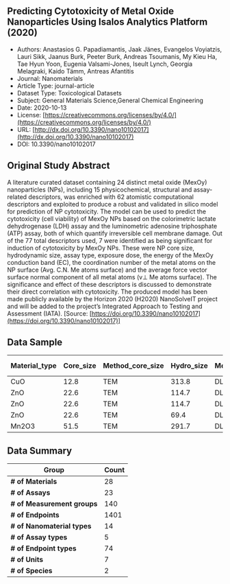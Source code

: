 <script type='text/javascript' src='https://d1bxh8uas1mnw7.cloudfront.net/assets/embed.js'></script>

<div style="float: right; width: 200px" class='altmetric-embed' data-badge-type='donut' data-condensed='true' data-badge-details='right' data-doi="10.3390/nano10102017"></div>

## Predicting Cytotoxicity of Metal Oxide Nanoparticles Using Isalos Analytics Platform (2020)
<script type="application/ld+json">
	{	
		"@context": {
			"bs": "https://bioschemas.org/",
			"schema": "https://schema.org/",
			"citation": "schema:citation",
			"name": "schema:name",
			"url": "schema:url",
			"variableMeasured": "schema:variableMeasured"
		},
		"@type": "schema:Dataset",
		"variableMeasured": [
			{
				"@type": "schema:PropertyValue",
				"name": "MI-R1.3-ABSTRACT-BASIC-CHEMICAL_COMPOSITION"
			},
			{
				"@type": "schema:PropertyValue",
				"name": "MI-R1.3-ABSTRACT-PHYSCHEM-SIZE"
			},
			{
				"@type": "schema:PropertyValue",
				"name": "MI-R1.3-ABSTRACT-PHYSCHEM-SURFACE_CHARGE"
			},
			{
				"@type": "schema:PropertyValue",
				"name": "MI-R1.3-ABSTRACT-PHYSCHEM-SURFACE_AREA"
			},
			{
				"@type": "schema:PropertyValue",
				"name": "MI-R1.3-ABSTRACT-TOX-ORGANISM_OR_SPECIES"
			},
			{
				"@type": "schema:PropertyValue",
				"name": "MI-R1.3-ABSTRACT-TOX-EXPOSURE_TIME"
			},
			{
				"@type": "schema:PropertyValue",
				"name": "MI-R1.3-ABSTRACT-TOX-CONCENTRATION"
			}
		],
		"name": "Predicting Cytotoxicity of Metal Oxide Nanoparticles Using Isalos Analytics Platform",
		"url": "http://dx.doi.org/10.3390/nano10102017",
		"citation": "https://doi.org/10.3390/nano10102017",
		"@id": "10.3390/nano10102017",
		"http://purl.org/dc/terms/conformsTo": { "@type": "schema:CreativeWork", "@id": "https://bioschemas.org/profiles/Dataset/1.0-RELEASE" },
		"schema:license": "https://creativecommons.org/licenses/by/4.0/",
		"schema:creator": [
		  {
			"@type": "schema:Organization",
			"name": "RiskGONE"
		  }
		],
		"schema:datePublished": "2020-10-13"
	}
</script>

* Authors: Anastasios G. Papadiamantis, Jaak Jänes, Evangelos Voyiatzis, Lauri Sikk, Jaanus Burk, Peeter Burk, Andreas Tsoumanis, My Kieu Ha, Tae Hyun Yoon, Eugenia Valsami-Jones, Iseult Lynch, Georgia Melagraki, Kaido Tämm, Antreas Afantitis
* Journal: Nanomaterials
* Article Type: journal-article
* Dataset Type: Toxicological Datasets
* Subject: General Materials Science,General Chemical Engineering
* Date: 2020-10-13
* License: [https://creativecommons.org/licenses/by/4.0/](https://creativecommons.org/licenses/by/4.0/)
* URL: [http://dx.doi.org/10.3390/nano10102017](http://dx.doi.org/10.3390/nano10102017)
* DOI: 10.3390/nano10102017



## Original Study Abstract

A literature curated dataset containing 24 distinct metal oxide (MexOy) nanoparticles (NPs), including 15 physicochemical, structural and assay-related descriptors, was enriched with 62 atomistic computational descriptors and exploited to produce a robust and validated in silico model for prediction of NP cytotoxicity. The model can be used to predict the cytotoxicity (cell viability) of MexOy NPs based on the colorimetric lactate dehydrogenase (LDH) assay and the luminometric adenosine triphosphate (ATP) assay, both of which quantify irreversible cell membrane damage. Out of the 77 total descriptors used, 7 were identified as being significant for induction of cytotoxicity by MexOy NPs. These were NP core size, hydrodynamic size, assay type, exposure dose, the energy of the MexOy conduction band (EC), the coordination number of the metal atoms on the NP surface (Avg. C.N. Me atoms surface) and the average force vector surface normal component of all metal atoms (v⊥ Me atoms surface). The significance and effect of these descriptors is discussed to demonstrate their direct correlation with cytotoxicity. The produced model has been made publicly available by the Horizon 2020 (H2020) NanoSolveIT project and will be added to the project’s Integrated Approach to Testing and Assessment (IATA). [Source: [https://doi.org/10.3390/nano10102017](https://doi.org/10.3390/nano10102017)]


## Data Sample

|Material_type|Core_size|Method_core_size|Hydro_size|Method_hydro_size|Surface_charge|Method_surface_charge|Surface_area|Method_surface_area|Hsf   |Ec   |Ev   |MeO |Assay|Cell_name|Cell_species|Cell_origin|Cell_type|Exposure_time|Exposure_dose|log_n_atoms_all|log_n_atoms_core|log_n_atoms_shell|log_n_Al _atoms_all|log_n_Al _atoms_core|log_n_Al _atoms_shell|log_n_O_atoms_all|log_n_O_atoms_core|log_n_O_atoms_shell|peng_avg_all|peng_avg_core|peng_avg_shell|Al _peng_avg_all|Al _peng_avg_core|Al _peng_avg_shell|O_peng_avg_all|O_peng_avg_core|O_peng_avg_shell|coordN_avg_all|coordN_avg_core|coordN_avg_shell|Al _coordN_avg_all|Al _coordN_avg_core|Al _coordN_avg_shell|O_coordN_avg_all|O_coordN_avg_core|O_coordN_avg_shell|NP_diameter|NP_surface_area|NP_volume  |Lattice_energy_of_NP|E_L_bulk-E_L_NP|Lattice_energy_of_NP_d_NP|Lattice_energy_of_NP_S_NP|Lattice_energy_of_NP_V_NP|force_vector_length_avg_all|force_vector_length_avg_core|force_vector_length_avg_shell|Al _force_vector_length_coordN_avg_all|Al _force_vector_length_coordN_avg_core|Al _force_vector_length_coordN_avg_shell|O_force_vector_length_avg_all|O_force_vector_length_avg_core|O_force_vector_length_avg_shell|force_vector_surface_normal_component_avg_all|force_vector_surface_normal_component_avg_core|force_vector_surface_normal_component_avg_shell|Al _force_vector_surface_normal_component_coordN_avg_all|Al _force_vector_surface_normal_component_coordN_avg_core|Al _force_vector_surface_normal_component_coordN_avg_shell|O_force_vector_surface_normal_component_avg_all|O_force_vector_surface_normal_component_avg_core|O_force_vector_surface_normal_component_avg_shell|force_vector_surface_tangent_component_avg_all|force_vector_surface_tangent_component_avg_core|force_vector_surface_tangent_component_avg_shell|Al _force_vector_surface_tangent_component_coordN_avg_all|Al _force_vector_surface_tangent_component_coordN_avg_core|Al _force_vector_surface_tangent_component_coordN_avg_shell|O_force_vector_surface_tangent_component_avg_all|O_force_vector_surface_tangent_component_avg_core|O_force_vector_surface_tangent_component_avg_shell|Viability|
|-------------|---------|----------------|----------|-----------------|--------------|---------------------|------------|-------------------|------|-----|-----|----|-----|---------|------------|-----------|---------|-------------|-------------|---------------|----------------|-----------------|-------------------|--------------------|---------------------|-----------------|------------------|-------------------|------------|-------------|--------------|----------------|-----------------|------------------|--------------|---------------|----------------|--------------|---------------|----------------|------------------|-------------------|--------------------|----------------|-----------------|------------------|-----------|---------------|-----------|--------------------|---------------|-------------------------|-------------------------|-------------------------|---------------------------|----------------------------|-----------------------------|--------------------------------------|---------------------------------------|----------------------------------------|-----------------------------|------------------------------|-------------------------------|---------------------------------------------|----------------------------------------------|-----------------------------------------------|--------------------------------------------------------|---------------------------------------------------------|----------------------------------------------------------|-----------------------------------------------|------------------------------------------------|-------------------------------------------------|----------------------------------------------|-----------------------------------------------|------------------------------------------------|---------------------------------------------------------|----------------------------------------------------------|-----------------------------------------------------------|------------------------------------------------|-------------------------------------------------|--------------------------------------------------|---------|
|CuO          |12.8     |TEM             |313.8     |DLS              |7.6           |Zeta-potential       |74.2        |Estimation         |-1.609|-5.17|-6.51|5.87|ATP  |RAW264.7 |Mouse       |Blood      |Cancer   |24h          |200          |5.040902841    |4.935043502     |4.375992639      |4.739872845        |4.63375116          |4.075911761          |4.739872845      |4.634275695       |4.074011446        |-21.57668504|-21.72985283 |-21.02178044  |-21.52631145    |-21.67283142     |-20.99696961      |-21.62705863  |-21.78680542   |-21.04670008    |3.908788088   |4              |3.578340626     |3.908788088       |4                  |3.579261125         |3.908788088     |4                |3.57741609        |127.999669 |51471.54433    |1098056.773|-107.8834252        |-18.19175385   |-0.842841439             |-0.002095982             |-9.82E-05                |0.732111568                |0.32317944                  |2.213613067                  |0.455172568                           |0.000769499                            |2.096822883                             |1.009050568                  |44.26113957                   |61.57495077                    |-0.069746965                                 |0.000133617                                   |-0.322914129                                   |-0.052767703                                            |0.000125691                                              |-0.243858966                                              |-0.086726226                                   |0.645200214                                     |2.330915403                                      |0.533035145                                   |0.253565636                                    |1.545512442                                     |0.309687406                                              |0.000263797                                               |1.42756138                                                 |0.756382884                                     |0.000141534                                      |-0.402315966                                      |9.1      |
|ZnO          |22.6     |TEM             |114.7     |DLS              |28.8          |Zeta-potential       |47.4        |Estimation         |-3.608|-3.89|-7.2 |5.67|ATP  |BEAS-2B  |Human       |Lung       |Normal   |24h          |200          |5.705875681    |5.646910271     |4.809539514      |5.404881589        |5.345918463         |4.508529719          |5.404809778      |5.345842085       |4.508489318        |-16.81298443|-16.83326004 |-16.67355813  |-16.72577798    |-16.74503561     |-16.5933464       |-16.9002053   |-16.92149999   |-16.75377732    |3.947721913   |4              |3.58822891      |3.947395563       |4                  |3.585643411         |3.948048318     |4                |3.590814649       |225.9988547|160458.2245    |6043895.829|-84.06492215        |-42.01025689   |-0.371970567             |-0.000523905             |-1.39E-05                |0.243499186                |0.083503833                 |1.343715615                  |0.246292657                           |0.083512293                            |1.365706722                             |0.240705254                  |80.99436017                   |110.5299126                    |0.107323148                                  |0.000125176                                   |0.844475623                                    |0.110284775                                             |0.000147432                                              |0.867681349                                               |0.104361032                                    |0.083495372                                     |1.321722462                                      |0.152420273                                   |0.065525795                                    |0.749954702                                     |0.153232263                                              |0.065528786                                               |0.756354795                                                |0.151608149                                     |0.000102915                                      |0.821267738                                       |9.5      |
|ZnO          |22.6     |TEM             |114.7     |DLS              |28.8          |Zeta-potential       |47.4        |Estimation         |-3.608|-3.89|-7.2 |5.67|ATP  |BEAS-2B  |Human       |Lung       |Normal   |24h          |100          |5.705875681    |5.646910271     |4.809539514      |5.404881589        |5.345918463         |4.508529719          |5.404809778      |5.345842085       |4.508489318        |-16.81298443|-16.83326004 |-16.67355813  |-16.72577798    |-16.74503561     |-16.5933464       |-16.9002053   |-16.92149999   |-16.75377732    |3.947721913   |4              |3.58822891      |3.947395563       |4                  |3.585643411         |3.948048318     |4                |3.590814649       |225.9988547|160458.2245    |6043895.829|-84.06492215        |-42.01025689   |-0.371970567             |-0.000523905             |-1.39E-05                |0.243499186                |0.083503833                 |1.343715615                  |0.246292657                           |0.083512293                            |1.365706722                             |0.240705254                  |80.99436017                   |110.5299126                    |0.107323148                                  |0.000125176                                   |0.844475623                                    |0.110284775                                             |0.000147432                                              |0.867681349                                               |0.104361032                                    |0.083495372                                     |1.321722462                                      |0.152420273                                   |0.065525795                                    |0.749954702                                     |0.153232263                                              |0.065528786                                               |0.756354795                                                |0.151608149                                     |0.000102915                                      |0.821267738                                       |10.2     |
|ZnO          |22.6     |TEM             |69.4      |DLS              |28.8          |Zeta-potential       |47.4        |Estimation         |-3.608|-3.89|-7.2 |5.67|ATP  |RAW264.7 |Mouse       |Blood      |Cancer   |24h          |100          |5.705875681    |5.646910271     |4.809539514      |5.404881589        |5.345918463         |4.508529719          |5.404809778      |5.345842085       |4.508489318        |-16.81298443|-16.83326004 |-16.67355813  |-16.72577798    |-16.74503561     |-16.5933464       |-16.9002053   |-16.92149999   |-16.75377732    |3.947721913   |4              |3.58822891      |3.947395563       |4                  |3.585643411         |3.948048318     |4                |3.590814649       |225.9988547|160458.2245    |6043895.829|-84.06492215        |-42.01025689   |-0.371970567             |-0.000523905             |-1.39E-05                |0.243499186                |0.083503833                 |1.343715615                  |0.246292657                           |0.083512293                            |1.365706722                             |0.240705254                  |80.99436017                   |110.5299126                    |0.107323148                                  |0.000125176                                   |0.844475623                                    |0.110284775                                             |0.000147432                                              |0.867681349                                               |0.104361032                                    |0.083495372                                     |1.321722462                                      |0.152420273                                   |0.065525795                                    |0.749954702                                     |0.153232263                                              |0.065528786                                               |0.756354795                                                |0.151608149                                     |0.000102915                                      |0.821267738                                       |11       |
|Mn2O3        |51.5     |TEM             |291.7     |DLS              |-46.1         |Zeta-potential       |25.9        |Estimation         |-9.917|-4.65|-7.63|5.92|ATP  |RAW264.7 |Mouse       |Blood      |Cancer   |24h          |200          |6.833920946    |6.808418277     |5.590033326      |6.435980937        |6.410428646         |5.192912967          |6.612072196      |6.586602606       |5.367637283        |-30.13156934|-30.17368534 |-29.43521225  |-45.00347397    |-45.0715769      |-43.87969361      |-20.21696626  |-20.24364875   |-19.77520088    |4.771439188   |4.799908597    |4.30071837      |5.964298985       |6                  |5.375189195         |3.976199323     |4                |3.582146334       |515.0001963|833228.8429    |71518836.27|-150.6578467        |24.58266767    |-0.292539397             |-0.000180812             |-2.11E-06                |1.226956433                |1.111428214                 |3.137130878                  |0.61840191                            |0.461561591                            |3.206456279                             |1.632659448                  |189.3784429                   |255.013659                     |0.001237108                                  |-5.01E-06                                     |0.021774621                                    |-0.025451547                                            |0.000122284                                              |-0.447450591                                              |0.019029544                                    |1.544590136                                     |3.090768246                                      |0.950733332                                   |0.872874737                                    |2.23806814                                      |0.460898009                                              |0.362431298                                               |2.085717458                                                |1.277290213                                     |-8.99E-05                                        |0.335577572                                       |11.3     |



## Data Summary

| **Group**                    | **Count** |
| ---------------------------- | --------- |
| **\# of Materials**          | 28        |
| **\# of Assays**             | 23        |
| **\# of Measurement groups** | 140       |
| **\# of Endpoints**          | 1401      |
| **\# of Nanomaterial types** | 14        |
| **\# of Assay types**        | 5         |
| **\# of Endpoint types**     | 74        |
| **\# of Units**              | 7         |
| **\# of Species**            | 2         |
